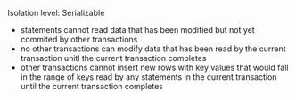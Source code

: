 Isolation level: Serializable

- statements cannot read data that has been modified but not yet commited by other transactions
- no other transactions can modify data that has been read by the current transaction unitl the current transaction completes
- other transactions cannot insert new rows with key values that would fall in the range of keys read by any statements in the current transaction until the current transaction completes